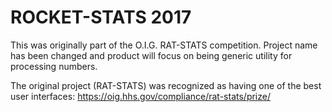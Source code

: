 # ROCKET-STATS 2017
This was originally part of the O.I.G. RAT-STATS competition. 
Project name has been changed and product will focus on being generic utility for processing numbers.
  
The original project (RAT-STATS) was recognized as having one of the best user interfaces: https://oig.hhs.gov/compliance/rat-stats/prize/ 

